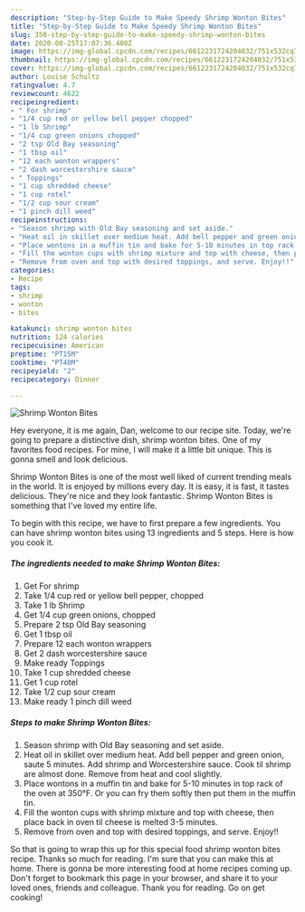 ```yaml
---
description: "Step-by-Step Guide to Make Speedy Shrimp Wonton Bites"
title: "Step-by-Step Guide to Make Speedy Shrimp Wonton Bites"
slug: 350-step-by-step-guide-to-make-speedy-shrimp-wonton-bites
date: 2020-08-25T17:07:36.400Z
image: https://img-global.cpcdn.com/recipes/6612231724204032/751x532cq70/shrimp-wonton-bites-recipe-main-photo.jpg
thumbnail: https://img-global.cpcdn.com/recipes/6612231724204032/751x532cq70/shrimp-wonton-bites-recipe-main-photo.jpg
cover: https://img-global.cpcdn.com/recipes/6612231724204032/751x532cq70/shrimp-wonton-bites-recipe-main-photo.jpg
author: Louise Schultz
ratingvalue: 4.7
reviewcount: 4622
recipeingredient:
- " For shrimp"
- "1/4 cup red or yellow bell pepper chopped"
- "1 lb Shrimp"
- "1/4 cup green onions chopped"
- "2 tsp Old Bay seasoning"
- "1 tbsp oil"
- "12 each wonton wrappers"
- "2 dash worcestershire sauce"
- " Toppings"
- "1 cup shredded cheese"
- "1 cup rotel"
- "1/2 cup sour cream"
- "1 pinch dill weed"
recipeinstructions:
- "Season shrimp with Old Bay seasoning and set aside."
- "Heat oil in skillet over medium heat. Add bell pepper and green onion, saute 5 minutes. Add shrimp and Worcestershire sauce. Cook til shrimp are almost done. Remove from heat and cool slightly."
- "Place wontons in a muffin tin and bake for 5-10 minutes in top rack of the oven at 350°F. Or you can fry them softly then put them in the muffin tin."
- "Fill the wonton cups with shrimp mixture and top with cheese, then place back in oven til cheese is melted 3-5 minutes."
- "Remove from oven and top with desired toppings, and serve. Enjoy!!"
categories:
- Recipe
tags:
- shrimp
- wonton
- bites

katakunci: shrimp wonton bites 
nutrition: 124 calories
recipecuisine: American
preptime: "PT15M"
cooktime: "PT40M"
recipeyield: "2"
recipecategory: Dinner

---
```



![Shrimp Wonton Bites](https://img-global.cpcdn.com/recipes/6612231724204032/751x532cq70/shrimp-wonton-bites-recipe-main-photo.jpg)

Hey everyone, it is me again, Dan, welcome to our recipe site. Today, we're going to prepare a distinctive dish, shrimp wonton bites. One of my favorites food recipes. For mine, I will make it a little bit unique. This is gonna smell and look delicious.



Shrimp Wonton Bites is one of the most well liked of current trending meals in the world. It is enjoyed by millions every day. It is easy, it is fast, it tastes delicious. They're nice and they look fantastic. Shrimp Wonton Bites is something that I've loved my entire life.


To begin with this recipe, we have to first prepare a few ingredients. You can have shrimp wonton bites using 13 ingredients and 5 steps. Here is how you cook it.

<!--inarticleads1-->

##### The ingredients needed to make Shrimp Wonton Bites:

1. Get  For shrimp
1. Take 1/4 cup red or yellow bell pepper, chopped
1. Take 1 lb Shrimp
1. Get 1/4 cup green onions, chopped
1. Prepare 2 tsp Old Bay seasoning
1. Get 1 tbsp oil
1. Prepare 12 each wonton wrappers
1. Get 2 dash worcestershire sauce
1. Make ready  Toppings
1. Take 1 cup shredded cheese
1. Get 1 cup rotel
1. Take 1/2 cup sour cream
1. Make ready 1 pinch dill weed




<!--inarticleads2-->

##### Steps to make Shrimp Wonton Bites:

1. Season shrimp with Old Bay seasoning and set aside.
1. Heat oil in skillet over medium heat. Add bell pepper and green onion, saute 5 minutes. Add shrimp and Worcestershire sauce. Cook til shrimp are almost done. Remove from heat and cool slightly.
1. Place wontons in a muffin tin and bake for 5-10 minutes in top rack of the oven at 350°F. Or you can fry them softly then put them in the muffin tin.
1. Fill the wonton cups with shrimp mixture and top with cheese, then place back in oven til cheese is melted 3-5 minutes.
1. Remove from oven and top with desired toppings, and serve. Enjoy!!




So that is going to wrap this up for this special food shrimp wonton bites recipe. Thanks so much for reading. I'm sure that you can make this at home. There is gonna be more interesting food at home recipes coming up. Don't forget to bookmark this page in your browser, and share it to your loved ones, friends and colleague. Thank you for reading. Go on get cooking!
